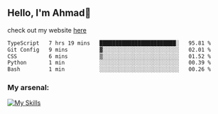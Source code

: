 
## Hello, I'm Ahmad👋

check out my website [here](https://ahmadalwi.com/)

<!--START_SECTION:waka-->

```txt
TypeScript   7 hrs 19 mins   ████████████████████████░   95.81 %
Git Config   9 mins          ▓░░░░░░░░░░░░░░░░░░░░░░░░   02.01 %
CSS          6 mins          ▒░░░░░░░░░░░░░░░░░░░░░░░░   01.52 %
Python       1 min           ░░░░░░░░░░░░░░░░░░░░░░░░░   00.39 %
Bash         1 min           ░░░░░░░░░░░░░░░░░░░░░░░░░   00.26 %
```

<!--END_SECTION:waka-->

### My arsenal:

[![My Skills](https://skillicons.dev/icons?i=js,ts,py,go,react,nextjs,svelte,nodejs,django,tailwind,html,css,sass,firebase,mongodb,postgres,mysql,redis,git,github,docker,vscode,figma,godot)](https://skillicons.dev)
